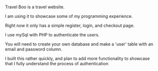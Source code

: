 Travel Boo is a travel website.

I am using it to showcase some of my programming experience.

Right now it only has a simple register, login, and checkout page.

I use mySql with PHP to authenticate the users.

You will need to create your own database and make a 'user' table with an email and password column.

I built this rather quickly, and plan to add more functionality to showcase that I fully understand the process of authentication
